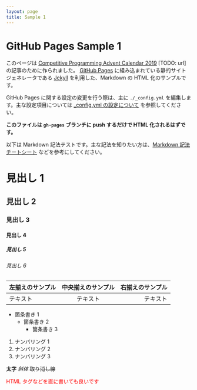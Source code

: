 ```yaml
---
layout: page
title: Sample 1
---
```


# GitHub Pages Sample 1

このページは [Competitive Programming Advent Calendar 2019](#) [TODO: url] の記事のために作られました。 [GitHub Pages](https://help.github.com/ja/github/working-with-github-pages/about-github-pages) に組み込まれている静的サイトジェネレータである [Jekyll](https://jekyllrb.com/) を利用した、Markdown の HTML 化のサンプルです。

GitHub Pages に関する設定の変更を行う際は、主に `./_config.yml` を編集します。主な設定項目については [\_config.yml の設定について](./about_config.html) を参照してください。

**このファイルは `gh-pages` ブランチに push するだけで HTML 化されるはずです。**

以下は Markdown 記法テストです。主な記法を知りたい方は、[Markdown 記法 チートシート](https://gist.github.com/mignonstyle/083c9e1651d7734f84c99b8cf49d57fa) などを参考にしてください。

# 見出し 1
## 見出し 2
### 見出し 3
#### 見出し 4
##### 見出し 5
###### 見出し 6

|左揃えのサンプル|中央揃えのサンプル|右揃えのサンプル|
|:---|:---:|---:|
|テキスト|テキスト|テキスト|

* 箇条書き 1
    - 箇条書き 2
        + 箇条書き 3

1. ナンバリング 1
1. ナンバリング 2
1. ナンバリング 3

**太字** *斜体* ~~取り消し線~~

<span style="color:red;">HTML タグなどを直に書いても良いです</span>
